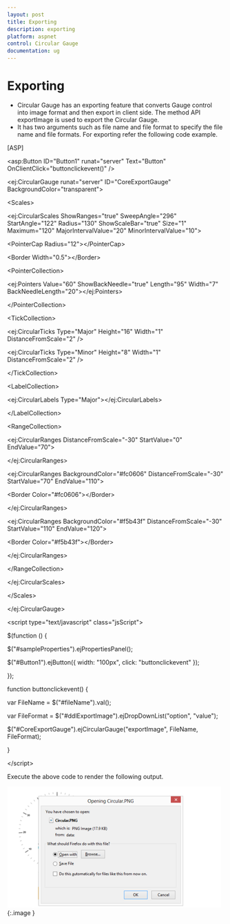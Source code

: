 ```yaml
---
layout: post
title: Exporting
description: exporting
platform: aspnet
control: Circular Gauge
documentation: ug
---
```


# Exporting

* Circular Gauge has an exporting feature that converts Gauge control into image format and then export in client side. The method API exportImage is used to export the Circular Gauge. 
* It has two arguments such as file name and file format to specify the file name and file formats. For exporting refer the following code example.





[ASP]



&lt;asp:Button ID="Button1" runat="server" Text="Button" OnClientClick="buttonclickevent()" /&gt;



&lt;ej:CircularGauge runat="server" ID="CoreExportGauge" BackgroundColor="transparent"&gt;

&lt;Scales&gt;

&lt;ej:CircularScales ShowRanges="true" SweepAngle="296" StartAngle="122" Radius="130" ShowScaleBar="true" Size="1" Maximum="120" MajorIntervalValue="20" MinorIntervalValue="10"&gt;

&lt;PointerCap Radius="12"&gt;&lt;/PointerCap&gt;

&lt;Border Width="0.5"&gt;&lt;/Border&gt;

&lt;PointerCollection&gt;

&lt;ej:Pointers Value="60" ShowBackNeedle="true" Length="95" Width="7" BackNeedleLength="20"&gt;&lt;/ej:Pointers&gt;

&lt;/PointerCollection&gt;

&lt;TickCollection&gt;

&lt;ej:CircularTicks Type="Major" Height="16" Width="1" DistanceFromScale="2" /&gt;

&lt;ej:CircularTicks Type="Minor" Height="8" Width="1" DistanceFromScale="2" /&gt;

&lt;/TickCollection&gt;





&lt;LabelCollection&gt;

&lt;ej:CircularLabels Type="Major"&gt;&lt;/ej:CircularLabels&gt;



&lt;/LabelCollection&gt;



&lt;RangeCollection&gt;

&lt;ej:CircularRanges DistanceFromScale="-30" StartValue="0" EndValue="70"&gt;

&lt;/ej:CircularRanges&gt;

&lt;ej:CircularRanges BackgroundColor="#fc0606" DistanceFromScale="-30" StartValue="70" EndValue="110"&gt;

&lt;Border Color="#fc0606"&gt;&lt;/Border&gt;

&lt;/ej:CircularRanges&gt;

&lt;ej:CircularRanges BackgroundColor="#f5b43f" DistanceFromScale="-30" StartValue="110" EndValue="120"&gt;

&lt;Border Color="#f5b43f"&gt;&lt;/Border&gt;

&lt;/ej:CircularRanges&gt;

&lt;/RangeCollection&gt;

&lt;/ej:CircularScales&gt;

&lt;/Scales&gt;

&lt;/ej:CircularGauge&gt;



&lt;script type="text/javascript" class="jsScript"&gt;

$(function () {

$("#sampleProperties").ejPropertiesPanel();

$("#Button1").ejButton({ width: "100px", click: "buttonclickevent" });

});

function buttonclickevent() {

var FileName = $("#fileName").val();

var FileFormat = $("#ddlExportImage").ejDropDownList("option", "value");

$("#CoreExportGauge").ejCircularGauge("exportImage", FileName, FileFormat);

}

&lt;/script&gt;





Execute the above code to render the following output.

 ![](Exporting_images/Exporting_img1.png) 
{:.image }


